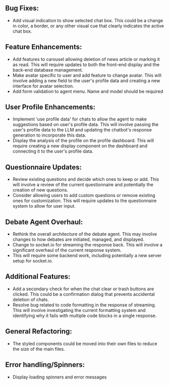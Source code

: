 ## Bug Fixes:
- Add visual indication to show selected chat box. This could be a change in color, a border, or any other visual cue that clearly indicates the active chat box.

## Feature Enhancements:
- Add features to carousel allowing deletion of news article or marking it as read. This will require updates to both the front-end display and the back-end database management.
- Make avatar specific to user and add feature to change avatar. This will involve adding a new field to the user's profile data and creating a new interface for avatar selection.
- Add form validation to agent menu. Name and model should be required

## User Profile Enhancements:
- Implement 'use profile data' for chats to allow the agent to make suggestions based on user's profile data. This will involve passing the user's profile data to the LLM and updating the chatbot's response generation to incorporate this data.
- Display the analysis of the profile on the profile dashboard. This will require creating a new display component on the dashboard and connecting it to the user's profile data.

## Questionnaire Updates:
- Review existing questions and decide which ones to keep or add. This will involve a review of the current questionnaire and potentially the creation of new questions.
- Consider allowing users to add custom questions or remove existing ones for customization. This will require updates to the questionnaire system to allow for user input.

## Debate Agent Overhaul:
- Rethink the overall architecture of the debate agent. This may involve changes to how debates are initiated, managed, and displayed.
- Change to socket.io for streaming the response back. This will involve a significant overhaul of the current response system.
- This will require some backend work, including potentially a new server setup for socket.io.

## Additional Features:
- Add a secondary check for when the chat clear or trash buttons are clicked. This could be a confirmation dialog that prevents accidental deletion of chats.
- Resolve bug related to code formatting in the response of streaming. This will involve investigating the current formatting system and identifying why it fails with multiple code blocks in a single response.


## General Refactoring:
- The styled components could be moved into their own files to reduce the size of the main files.

## Error handling/Spinners:
- Display loading spinners and error messages


